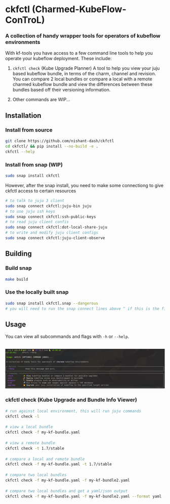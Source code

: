 
# ckfctl (Charmed-KubeFlow-ConTroL)
### A collection of handy wrapper tools for operators of kubeflow environments


With kf-tools you have access to a few command line tools to help you operate your kubeflow deployment. These include:


1) `ckfctl check` (Kube Upgrade Planner)
A tool to help you view your juju based kubeflow bundle, in terms of the charm, channel and revision. You can compare 2 local bundles or compare a local with a remote charmed kubeflow bundle and view the differences between these bundles based off their versioning information.

2) Other commands are WIP...


## Installation

### Install from source

```bash
git clone https://github.com/nishant-dash/ckfctl
cd ckfctl/ && pip install --no-build -e .
ckfctl --help
```

### Install from snap (WIP)

```bash
sudo snap install ckfctl
```

However, after the snap install, you need to make some connectiong to give ckfctl access
to certain resources
```bash
# to talk to juju 3 client
sudo snap connect ckfctl:juju-bin juju
# to use juju ssh keys
sudo snap connect ckfctl:ssh-public-keys
# to read juju client confis
sudo snap connect ckfctl:dot-local-share-juju
# to write and modify juju client configs
sudo snap connect ckfctl:juju-client-observe
```

## Building

### Build snap

```bash
make build
```

### Use the locally built snap
```bash
sudo snap install ckfctl.snap --dangerous
# you will need to run the snap connect lines above ^ if this is the first time
```

## Usage

You can view all subcommands and flags with `-h` or `--help`.

<br> ![screenshot](/png/screenshot-help.png)


### ckfctl check (Kube Upgrade and Bundle Info Viewer)

```bash
# run against local environment, this will run juju commands
ckfctl check -l

# view a local bundle
ckfctl check -f my-kf-bundle.yaml

# view a remote bundle
ckfctl check -t 1.7/stable

# compare a local and remote bundle
ckfctl check -f my-kf-bundle.yaml -t 1.7/stable

# compare two local bundles
ckfctl check -f my-kf-bundle.yaml -f my-kf-bundle2.yaml

# compare two local bundles and get a yaml/json output
ckfctl check -f my-kf-bundle.yaml -f my-kf-bundle2.yaml --format yaml -o output.yaml
```
